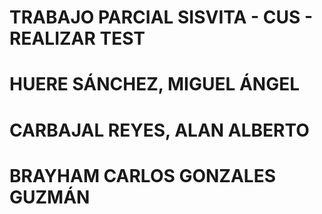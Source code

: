 # TRABAJO PARCIAL SISVITA - CUS - REALIZAR TEST
# HUERE SÁNCHEZ, MIGUEL ÁNGEL
# CARBAJAL REYES, ALAN ALBERTO
# BRAYHAM CARLOS GONZALES GUZMÁN
